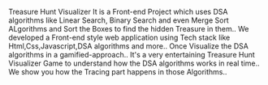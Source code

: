 Treasure Hunt Visualizer
It is a Front-end Project which uses DSA algorithms like Linear Search, Binary Search and even Merge Sort ALgorithms and Sort the Boxes to find the hidden Treasure in them..
We developed a Front-end style web application using Tech stack like Html,Css,Javascript,DSA algorithms and more..
Once Visualize the DSA algorithms in a gamified-approach..
It's a very entertaining Treasure Hunt Visualizer Game to understand how the DSA algorithms works in real time.. We show you how the Tracing part happens in those Algorithms..
